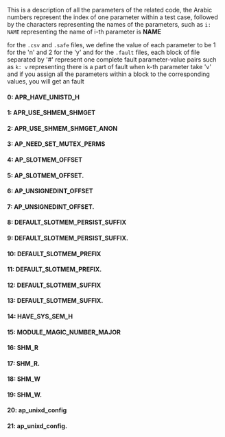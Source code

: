 This is a description of all the parameters of the related code,
the Arabic numbers represent the index of one parameter within a test case,
followed by the characters representing the names of the parameters,
such as `i: NAME` representing the name of i-th parameter is **NAME** 


for the `.csv` and `.safe` files, we define the value of each parameter to be 1 for the 'n' and 2 for the 'y'
and for the `.fault` files, each block of file separated by '#' represent one complete fault parameter-value pairs
such as `k: v` representing there is a part of fault when k-th parameter take 'v'
and if you assign all the parameters within a block to the corresponding values, you will get an fault


#### 0: APR_HAVE_UNISTD_H 
#### 1: APR_USE_SHMEM_SHMGET 
#### 2: APR_USE_SHMEM_SHMGET_ANON 
#### 3: AP_NEED_SET_MUTEX_PERMS 
#### 4: AP_SLOTMEM_OFFSET 
#### 5: AP_SLOTMEM_OFFSET. 
#### 6: AP_UNSIGNEDINT_OFFSET 
#### 7: AP_UNSIGNEDINT_OFFSET. 
#### 8: DEFAULT_SLOTMEM_PERSIST_SUFFIX 
#### 9: DEFAULT_SLOTMEM_PERSIST_SUFFIX. 
#### 10: DEFAULT_SLOTMEM_PREFIX 
#### 11: DEFAULT_SLOTMEM_PREFIX. 
#### 12: DEFAULT_SLOTMEM_SUFFIX 
#### 13: DEFAULT_SLOTMEM_SUFFIX. 
#### 14: HAVE_SYS_SEM_H 
#### 15: MODULE_MAGIC_NUMBER_MAJOR 
#### 16: SHM_R 
#### 17: SHM_R. 
#### 18: SHM_W 
#### 19: SHM_W. 
#### 20: ap_unixd_config 
#### 21: ap_unixd_config. 
